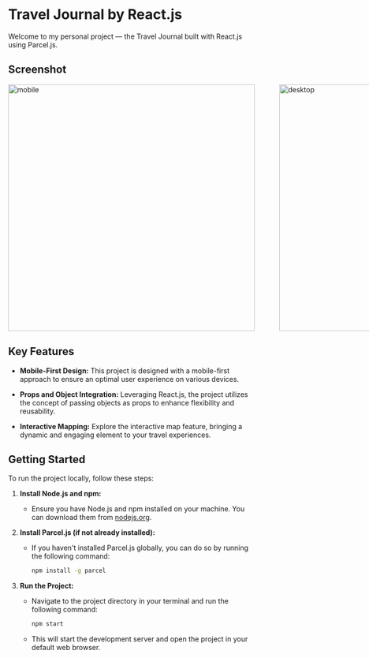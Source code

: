 # Travel Journal by React.js

Welcome to my personal project — the Travel Journal built with React.js using Parcel.js.

## Screenshot

<div style="display: flex;">
  <img src="https://github.com/LucasSuL/my-exercise-react-3-travel-journal/assets/109936384/4205601e-e0fd-4a44-8dca-aca2a7a5fbc2" alt="mobile" height="500px" style="margin-right: 50px;">
  <img src="https://github.com/LucasSuL/my-exercise-react-3-travel-journal/assets/109936384/dc142c3a-8346-46b1-b117-b4a79b6c42e5" alt="desktop" height="500px">
</div>

## Key Features

- **Mobile-First Design:** This project is designed with a mobile-first approach to ensure an optimal user experience on various devices.
  
- **Props and Object Integration:** Leveraging React.js, the project utilizes the concept of passing objects as props to enhance flexibility and reusability.

- **Interactive Mapping:** Explore the interactive map feature, bringing a dynamic and engaging element to your travel experiences.

## Getting Started

To run the project locally, follow these steps:

1. **Install Node.js and npm:**
   - Ensure you have Node.js and npm installed on your machine. You can download them from [nodejs.org](https://nodejs.org/).

2. **Install Parcel.js (if not already installed):**
   - If you haven't installed Parcel.js globally, you can do so by running the following command:
     ```bash
     npm install -g parcel
     ```

3. **Run the Project:**
   - Navigate to the project directory in your terminal and run the following command:
     ```bash
     npm start
     ```
   - This will start the development server and open the project in your default web browser.

